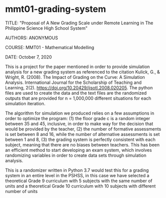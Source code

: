 # mmt01-grading-system

TITLE: "Proposal of A New Grading Scale under Remote Learning in The Philippine Science High School System"

AUTHORS: ANONYMOUS

COURSE: MMT01 - Mathematical Modelling

DATE: October 7, 2020

This is a project for the paper mentioned in order to provide simulation analysis for a new grading system as referenced to the citation Kulick, G., & Wright, R. (2008). The Impact of Grading on the Curve: A Simulation Analysis. International Journal for the Scholarship of Teaching and Learning, 2(2). https://doi.org/10.20429/ijsotl.2008.020205. The python files are used to create the data and the text files are the randomized outputs that are provided for n = 1,000,000 different situations for each simulation iteration. 

The algorithm for simulation we produced relies on a few assumptions in order to optimize the program: (1) the floor grade c is a random integer between 35 and 45, inclusive, in order to make way for the decision that would be provided by the teacher, (2) the number of formative assessments is set between 8 and 16, while the number of alternative assessments is set between 1 and 8, (3) the grading system is perfectly consistent with each subject, meaning that there are no biases between teachers. This has been an efficient method to start developing an exam system, which involves randomizing variables in order to create data sets through simulation analysis.

This is a randomizer written in Python 3.7 would test this for a grading system in an entire level in the PSHSS, in this case we have selected a theoretical Grade 9 curriculum with 5 subjects with the same number of units and a theoretical Grade 10 curriculum with 10 subjects with different number of units
